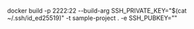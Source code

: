 docker build -p 2222:22 --build-arg SSH_PRIVATE_KEY="$(cat ~/.ssh/id_ed25519)" -t sample-project . -e SSH_PUBKEY="<public key>"
